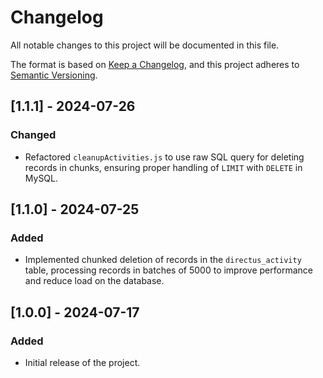 # Changelog

All notable changes to this project will be documented in this file.

The format is based on [Keep a Changelog](https://keepachangelog.com/en/1.0.0/),
and this project adheres to [Semantic Versioning](https://semver.org/spec/v2.0.0.html).

## [1.1.1] - 2024-07-26
### Changed
- Refactored `cleanupActivities.js` to use raw SQL query for deleting records in chunks, ensuring proper handling of `LIMIT` with `DELETE` in MySQL.

## [1.1.0] - 2024-07-25
### Added
- Implemented chunked deletion of records in the `directus_activity` table, processing records in batches of 5000 to improve performance and reduce load on the database.

## [1.0.0] - 2024-07-17
### Added
- Initial release of the project.
